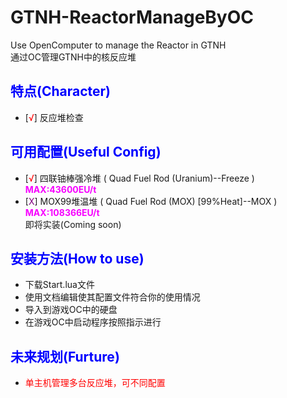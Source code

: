 # GTNH-ReactorManageByOC
Use OpenComputer to manage the Reactor in GTNH  
通过OC管理GTNH中的核反应堆

## <span style="color:blue">**特点(Character)**</span>
- [<span style="color:red">√</span>] 反应堆检查

## <span style="color:blue">**可用配置(Useful Config)**</span>
- [<span style="color:red">√</span>] 四联铀棒强冷堆 ( Quad Fuel Rod (Uranium)--Freeze )
<span style="color:#f700ff;font-weight:bold">     MAX:43600EU/t</span>
- [<span style="color:purple">X</span>] MOX99堆温堆 ( Quad Fuel Rod (MOX) [99%Heat]--MOX )
<span style="color:#f700ff;font-weight:bold">   MAX:108366EU/t</span>  
        即将实装(Coming soon)

## <span style="color:blue">**安装方法(How to use)**</span>
- 下载Start.lua文件
- 使用文档编辑使其配置文件符合你的使用情况
- 导入到游戏OC中的硬盘
- 在游戏OC中启动程序按照指示进行

## <span style="color:blue">**未来规划(Furture)**</span>
- <span style="color:red">单主机管理多台反应堆，可不同配置</span>